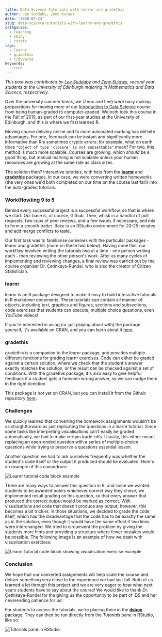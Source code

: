 ```yaml
---
title: Data Science Tutorials with learnr and gradethis
author: Lee Suddaby, Zeno Kujawa
date: '2020-07-24'
slug: data-science-tutorials-with-learnr-and-gradethis
categories: 
  - teaching
  - shiny
  - rstats
tags: 
  - learnr
  - gradethis
  - tidyverse
keywords:
  - tech
---
```


*This post was contributed by [Lee Suddaby](https://github.com/lee-suddaby) and [Zeno Kujawa](https://github.com/ZenoMK), second year students at the University of Edinburgh majoring in Mathematics and Data Science, respectively.*

Over the university summer break, we (Zeno and Lee) were busy making preparations for moving more of our [Introduction to Data Science](https://introds.org/) course from being human-graded to computer-graded. We both took this course in the Fall of 2019, as part of our first-year studies at the University of Edinburgh, and this is where we first learned R.

<!--more-->

Moving course delivery online and to more automated marking has definite advantages. For one, feedback can be instant and significantly more informative than R's sometimes cryptic errors: for example, what on earth does `"object of type 'closure' is not subsettable"` mean? For two, this method is much more scalable. Courses are growing, which *should* be a good thing, but manual marking is not scalable unless your human resources are growing at the same rate as class sizes.

The solution then? Interactive tutorials, with help from the [**learnr**](https://rstudio.github.io/learnr/) and [**gradethis**](https://github.com/rstudio-education/gradethis) packages. In our case, we were converting written homeworks (the very ones we'd both completed on our time on the course last fall!) into the auto-graded tutorials.


### Work(flow)ing 9 to 5

Behind every successful project is a successful workflow, so that is where we start. Our base is, of course, Github. Then, whisk in a handful of pull requests, two cups of peer reviews, and a few issues if necessary, and mix to form a smooth batter. Bake in an RStudio environment for 20-25 minutes and add merge conflicts to taste.

Our first task was to familiarise ourselves with the particular packages - learnr and gradethis (more on these two below). Having done this, our workflow involved writing the tutorials two at a time - one person writing each - then reviewing the other person's work. After as many cycles of implementing and reviewing changes, a final review was carried out by the course organiser Dr. Çetinkaya-Rundel, who is also the creator of Citizen Statistician.


### learnr

learnr is an R package designed to make it easy to build interactive tutorials in R markdown documents. These tutorials can contain all manner of objects, including text, graphics and figures, sections and subsections, code exercises that students can execute, multiple choice questions, even YouTube videos!

If you're interested in using (or just playing about with) the package yourself, it's available on CRAN, and you can learn about it [here](https://rstudio.github.io/learnr/).


### gradethis

gradethis is a companion to the learnr package, and provides multiple different functions for grading learnr exercises. Code can either be graded against a certain solution, where we check that the student's answer exactly matches the solution, or the result can be checked against a set of conditions.
With the gradethis package, it's also easy to give helpful feedback if a student gets a foreseen wrong answer, so we can nudge them in the right direction.

This package is not yet on CRAN, but you can install it from the Github repository [here](https://github.com/rstudio-education/gradethis).


### Challenges

We quickly learned that converting the homework assignments wouldn't be as straightforward as just replicating the questions in a learnr tutorial. Since some tasks like interpreting visualisations can't easily be graded automatically, we had to make certain trade-offs. Usually, this either meant replacing an open-ended question with a series of multiple-choice questions while trying to preserve a questions essential lesson. 

Another question we had to ask ourselves frequently was whether the student's code itself or the output it produced should be evaluated. Here's an example of this conundrum: 

![Learnr tutorial code block example](/post/2020-07-24-data-science-tutorials-with-learnr-and-gradethis_files/sVa8ehy.png)

There are many ways to answer this question in R, and since we wanted students to be awarded points whichever correct way they chose, we implemented result grading on this question, so that every answer that produced the correct output would be marked as correct. 
With visualisations and code that doesn't produce any output, however, this becomes a bit trickier. 
In those situations, we decided to grade the code itself, which has the disadvantage that the code has to be exactly the same as in the solution, even though it would have the same effect if two lines were interchanged. We tried to circumvent the problem by giving the students more hints and providing a structure where fewer mistakes would be possible. The following image is an example of how we dealt with visualisation exercises:

![Learnr tutorial code block showing visualisation exercise example](/post/2020-07-24-data-science-tutorials-with-learnr-and-gradethis_files/qYIvTx1.png)


### Conclusion

We hope that our converted assignments will help scale the course and deliver something very close to the experience we had last fall. 
Both of us learned a lot through this project and we are very eager to hear what next years students have to say about the course! We would like to thank Dr. Çetinkaya-Rundel for the giving us the opportunity to be part of IDS and her neverending patience for us! 

For students to access the tutorials, we're placing them in the [**dsbox**](https://www.github.com/rstudio-education/dsbox) package. They can then be run directly from the *Tutorials* pane in RStudio, like so:

![Tutorials pane in RStudio](/post/2020-07-24-data-science-tutorials-with-learnr-and-gradethis_files/tutorials-pane.PNG)
